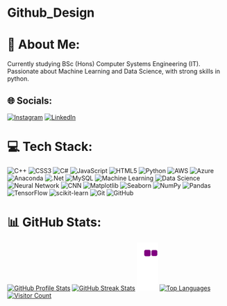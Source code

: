 # Github_Design
# 💫 About Me:
Currently studying BSc (Hons) Computer Systems Engineering (IT).<br>Passionate about Machine Learning and Data Science, with strong skills in python.


## 🌐 Socials:
[![Instagram](https://img.shields.io/badge/Instagram-%23E4405F.svg?logo=Instagram&logoColor=white)](https://instagram.com/abishek_palungwa) [![LinkedIn](https://img.shields.io/badge/LinkedIn-%230077B5.svg?logo=linkedin&logoColor=white)](ttps://www.linkedin.com/in/abishek-limbu-72b0b92a6) 

# 💻 Tech Stack:
![C++](https://img.shields.io/badge/C%2B%2B-%2300599C.svg?style=for-the-badge&logo=c%2B%2B&logoColor=white) ![CSS3](https://img.shields.io/badge/css3-%231572B6.svg?style=for-the-badge&logo=css3&logoColor=white) ![C#](https://img.shields.io/badge/c%23-%23239120.svg?style=for-the-badge&logo=csharp&logoColor=white) ![JavaScript](https://img.shields.io/badge/javascript-%23323330.svg?style=for-the-badge&logo=javascript&logoColor=%23F7DF1E) ![HTML5](https://img.shields.io/badge/html5-%23E34F26.svg?style=for-the-badge&logo=html5&logoColor=white) ![Python](https://img.shields.io/badge/python-3670A0?style=for-the-badge&logo=python&logoColor=ffdd54) ![AWS](https://img.shields.io/badge/AWS-%23FF9900.svg?style=for-the-badge&logo=amazon-aws&logoColor=white) ![Azure](https://img.shields.io/badge/azure-%230072C6.svg?style=for-the-badge&logo=microsoftazure&logoColor=white) ![Anaconda](https://img.shields.io/badge/Anaconda-%2344A833.svg?style=for-the-badge&logo=anaconda&logoColor=white) ![.Net](https://img.shields.io/badge/.NET-5C2D91?style=for-the-badge&logo=.net&logoColor=white) ![MySQL](https://img.shields.io/badge/mysql-4479A1.svg?style=for-the-badge&logo=mysql&logoColor=white) ![Machine Learning](https://img.shields.io/badge/Machine%20Learning-%230076A8.svg?style=for-the-badge&logo=Machine%20Learning&logoColor=white)
![Data Science](https://img.shields.io/badge/Data%20Science-%233ABFE6.svg?style=for-the-badge&logo=Data%20Science&logoColor=white)
![Neural Network](https://img.shields.io/badge/Neural%20Network-%23FF6F00.svg?style=for-the-badge&logo=Neural%20Network&logoColor=white)
![CNN](https://img.shields.io/badge/CNN-%23E4405F.svg?style=for-the-badge&logo=CNN&logoColor=white) ![Matplotlib](https://img.shields.io/badge/Matplotlib-%23ffffff.svg?style=for-the-badge&logo=Matplotlib&logoColor=black) ![Seaborn](https://img.shields.io/badge/Seaborn-%2300b4d9.svg?style=for-the-badge&logo=Seaborn&logoColor=white)
 ![NumPy](https://img.shields.io/badge/numpy-%23013243.svg?style=for-the-badge&logo=numpy&logoColor=white) ![Pandas](https://img.shields.io/badge/pandas-%23150458.svg?style=for-the-badge&logo=pandas&logoColor=white) ![TensorFlow](https://img.shields.io/badge/TensorFlow-%23FF6F00.svg?style=for-the-badge&logo=TensorFlow&logoColor=white) ![scikit-learn](https://img.shields.io/badge/scikit--learn-%23F7931E.svg?style=for-the-badge&logo=scikit-learn&logoColor=white) ![Git](https://img.shields.io/badge/git-%23F05033.svg?style=for-the-badge&logo=git&logoColor=white) ![GitHub](https://img.shields.io/badge/github-%23121011.svg?style=for-the-badge&logo=github&logoColor=white) 
# 📊 GitHub Stats:
[![GitHub Profile Stats](https://github-readme-stats.vercel.app/api?username=Abisheklimbu&theme=dark&hide_border=false&include_all_commits=true&count_private=true)](https://github.com/Abisheklimbu)
[![GitHub Streak Stats](https://github-readme-streak-stats.herokuapp.com/?user=Abisheklimbu&theme=dark&hide_border=false)](https://github.com/Abisheklimbu)
![snake gif](https://github.com/Abisheklimbu/Abisheklimbu/blob/output/github-contribution-grid-snake.gif)
[![Top Languages](https://github-readme-stats.vercel.app/api/top-langs/?username=Abisheklimbu&theme=dark&hide_border=false&include_all_commits=true&count_private=true&layout=compact&card_width=500)](https://github.com/Abisheklimbu)
[![Visitor Count](https://visitcount.itsvg.in/api?id=Abisheklimbu&icon=0&color=0)](https://github.com/Abisheklimbu)



